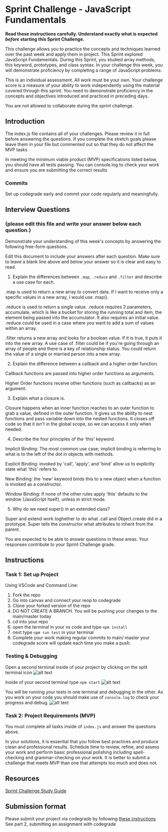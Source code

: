 # Sprint Challenge - JavaScript Fundamentals

**Read these instructions carefully. Understand exactly what is expected _before_ starting this Sprint Challenge.**

This challenge allows you to practice the concepts and techniques learned over the past week and apply them in project. This Sprint explored JavaScript Fundamentals. During this Sprint, you studied array methods, this keyword, prototypes, and class syntax. In your challenge this week, you will demonstrate proficiency by completing a range of JavaScript problems.

This is an individual assessment. All work must be your own. Your challenge score is a measure of your ability to work independently using the material covered through this sprint. You need to demonstrate proficiency in the concepts and objectives introduced and practiced in preceding days.

You are not allowed to collaborate during the sprint challenge. 

## Introduction

The index.js file contains all of your challenges. Please review it in full before answering the questions. If you complete the stretch goals please leave them in your file but commented out so that they do not affect the MVP tasks 

In meeting the minimum viable product (MVP) specifications listed below, you should have all tests passing. You can console.log to check your work and ensure you are submitting the correct results 

### Commits

Set up codegrade early and commit your code regularly and meaningfully. 

## Interview Questions
### (please edit this file and write your answer below each question.)
Demonstrate your understanding of this week's concepts by answering the following free-form questions.

Edit this document to include your answers after each question. Make sure to leave a blank line above and below your answer so it is clear and easy to read.

1. Explain the differences between `.map`, `.reduce` and `.filter` and describe a use case for each. 

.map is used to return a new array to convert data. 
If I want to receive only a specific values in a new array, I would use .map().

.reduce is used to return a single value. .reduce requires 2 parameters, accumulate, which is like a bucket for storing the running total and item, the element being passed into the accumulator. It also requires an initial value.
.reduce could be used in a case where you want to add a sum of values within an array.

.filter returns a new array and looks for a boolean value. If it is true, it puts it into the new array. 
A use case of .filter could be if you're going through an array of people and there is a key of relationship status. You could return the value of a single or married person into a new array. 

2. Explain the difference between a callback and a higher order function.

Callback functions are passed into higher order functions as arguments.

Higher Order functions receive other functions (such as callbacks) as an argument.

3. Explain what a closure is.

Closure happens when an inner function reaches to an outer function to grab a value, defined in the outer function. It gives us the ability to nest functions and pass variable down into the nested functions. It closes off code so that it isn't in the global scope, so we can access it only when needed.

4. Describe the four principles of the 'this' keyword.

Implicit Binding: The most common use case; implicit binding is referring to what is to the left of the dot in objects with methods.

Explicit Binding: invoked by 'call', 'apply', and 'bind' allow us to explicitly state what 'this' refers to.

New Binding: the 'new' keyword binds this to a new object when a function is invoked as a constructor.

Window Binding: If none of the other rules apply 'this' defaults to the window (JavaScript itself), unless in strict mode.

5. Why do we need super() in an extended class?

Super and extend work toghether to do what .call and Object.create did in a prototype. Super tells the constructor what attributes to inherit from the parent. 

You are expected to be able to answer questions in these areas. Your responses contribute to your Sprint Challenge grade. 

## Instructions

### Task 1: Set up Project

Using VSCode and Command Line:


1. Fork the repo
2. Go into canvas and connect your reop to codegrade
3. Clone your forked version of the repo
4. DO NOT CREATE A BRANCH. You will be pushing your changes to the main/master today
5. cd into your repo
6. open the terminal in your vs code and type `npm install`
7. next type `npm run test` in your terminal
8. Complete your work making regular commits to main/ master your codegrade score will update each time you make a push.


### Testing & Debugging

Open a second terminal inside of your project by clicking on the split terminal icon
![alt text](assets/split_terminal.png "Split Terminal")

Inside of your second terminal type `npm start` 
![alt text](assets/npm_start.png "type npm start")

You will be running your tests in one terminal and debugging in the other. As you work on your code you should make use of `console.log` to check your progress and debug.
![alt text](assets/tests_debug_terminal_final.png "your terminal should look like this")

### Task 2: Project Requirements (MVP)

You must complete all tasks inside of `index.js` and answer the questions above.

In your solutions, it is essential that you follow best practices and produce clean and professional results. Schedule time to review, refine, and assess your work and perform basic professional polishing including spell-checking and grammar-checking on your work. It is better to submit a challenge that meets MVP than one that attempts too much and does not.

## Resources
 
 [Sprint Challenge Study Guide](https://www.notion.so/lambdaschool/Unit-1-Sprint-3-Study-Guide-033a9a00659a4ef98c12eb97e49a6110)

## Submission format

Please submit your project via codegrade by following [these instructions](https://lambdaschool.notion.site/lambdaschool/Lambda-School-Git-Flow-Step-by-step-269f68ae3bf64eb689a8328715a179f9) See part 2, submitting an assignment with codegrade
